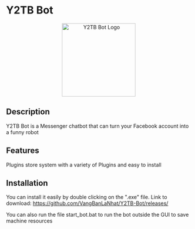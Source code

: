 # Y2TB Bot
<p align="center">
  <img src="https://raw.githubusercontent.com/VangBanLaNhat/Y2TB-Bot/master/index/icon/icon.png" alt="Y2TB Bot Logo" width="200">
</p>



## Description

Y2TB Bot is a Messenger chatbot that can turn your Facebook account into a funny robot

## Features

Plugins store system with a variety of Plugins and easy to install

## Installation

You can install it easily by double clicking on the ".exe" file. Link to download: https://github.com/VangBanLaNhat/Y2TB-Bot/releases/

You can also run the file start_bot.bat to run the bot outside the GUI to save machine resources
